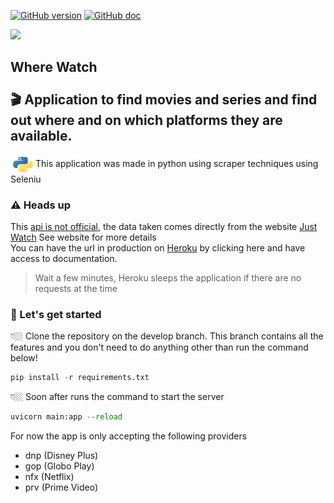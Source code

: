 [![GitHub version](https://img.shields.io/static/v1?label=Version&message=v1.0.2&color=blueviolet&style=flat-square)](https://github.com/maickom88/where_watch_backend_TDD_AND_CLEAN_ARCHITECTURE/releases/tag/v1.0.2)
[![GitHub doc](https://img.shields.io/static/v1?label=Documentation&message=Swagger&color=blueviolet&style=flat-square)](https://where-watch.herokuapp.com/docs)

![](https://github.com/maickom88/where_watch_backend_TDD_AND_CLEAN_ARCHITECTURE/blob/develop/photos/banner.png?raw=true)
## Where Watch<br><br> 🎬  Application to find movies and series and find out where and on which platforms they are available.


<img align="center" alt="Rafa-Python" height="30" width="40" src="https://raw.githubusercontent.com/devicons/devicon/master/icons/python/python-original.svg">This application was made in python using scraper techniques using Seleniu

### ⚠️ Heads up
This [api is not official](https://where-watch.herokuapp.com/docs), the data taken comes directly from the website [Just Watch](https://www.justwatch.com/)
See website for more details <br>
You can have the url in production on [Heroku](https://www.heroku.com/) by clicking here and have access to documentation.
> Wait a few minutes, Heroku sleeps the application if there are no requests at the time

### 🥳 Let's get started 
👇🏼 Clone the repository on the develop branch. This branch contains all the features and you don't need to do anything other than run the command below!

```python
pip install -r requirements.txt
```
👇🏼 Soon after runs the command to start the server
```python
uvicorn main:app --reload 
```
For now the app is only accepting the following providers
- dnp (Disney Plus)
- gop (Globo Play)
- nfx (Netflix)
- prv (Prime Video)
